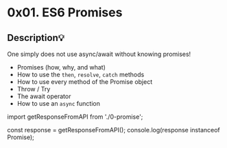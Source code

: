 # 0x01. ES6 Promises

## Description💡

One simply does not use async/await without knowing promises!

* Promises (how, why, and what)
* How to use the `then`, `resolve`, `catch` methods
* How to use every method of the Promise object
* Throw / Try
* The await operator
* How to use an `async` function

import getResponseFromAPI from './0-promise';

const response = getResponseFromAPI();
console.log(response instanceof Promise);
